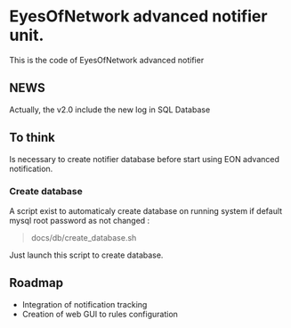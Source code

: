 # EyesOfNetwork advanced notifier unit.
This is the code of EyesOfNetwork advanced notifier

## NEWS
Actually, the v2.0 include the new log in SQL Database

## To think
Is necessary to create notifier database before start using EON advanced notification.

### Create database
A script exist to automaticaly create database on running system if default mysql root password as not changed :
> docs/db/create_database.sh

Just launch this script to create database.

## Roadmap
* Integration of notification tracking
* Creation of web GUI to rules configuration 
